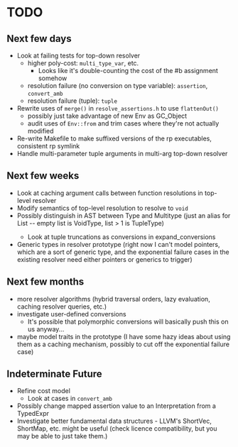 # TODO #

## Next few days ##
* Look at failing tests for top-down resolver
  * higher poly-cost: `multi_type_var`, etc.
    * Looks like it's double-counting the cost of the #b assignment somehow
  * resolution failure (no conversion on type variable): `assertion`, `convert_amb`
  * resolution failure (tuple): `tuple`
* Rewrite uses of `merge()` in `resolve_assertions.h` to use `flattenOut()`
  * possibly just take advantage of new Env as GC_Object
  * audit uses of `Env::from` and trim cases where they're not actually modified
* Re-write Makefile to make suffixed versions of the rp executables, consistent rp symlink
* Handle multi-parameter tuple arguments in multi-arg top-down resolver

## Next few weeks ##
* Look at caching argument calls between function resolutions in top-level resolver
* Modify semantics of top-level resolution to resolve to `void`
* Possibly distinguish in AST between Type and Multitype (just an alias for List<Type> -- empty list is VoidType, list > 1 is TupleType)
  * Look at tuple truncations as conversions in expand_conversions
* Generic types in resolver prototype (right now I can't model pointers, which are a sort of generic type, and the exponential failure cases in the existing resolver need either pointers or generics to trigger)

## Next few months ##
* more resolver algorithms (hybrid traversal orders, lazy evaluation, caching resolver queries, etc.)
* investigate user-defined conversions
  * It's possible that polymorphic conversions will basically push this on us anyway...
* maybe model traits in the prototype (I have some hazy ideas about using them as a caching mechanism, possibly to cut off the exponential failure case)

## Indeterminate Future ##
* Refine cost model
  * Look at cases in `convert_amb`
* Possibly change mapped assertion value to an Interpretation from a TypedExpr
* Investigate better fundamental data structures - LLVM's ShortVec, ShortMap, etc. might be useful (check licence compatibility, but you may be able to just take them.)
